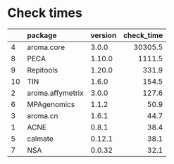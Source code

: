# Check times

|   |package          |version | check_time|
|:--|:----------------|:-------|----------:|
|4  |aroma.core       |3.0.0   |    30305.5|
|8  |PECA             |1.10.0  |     1111.5|
|9  |Repitools        |1.20.0  |      331.9|
|10 |TIN              |1.6.0   |      154.5|
|2  |aroma.affymetrix |3.0.0   |      127.6|
|6  |MPAgenomics      |1.1.2   |       50.9|
|3  |aroma.cn         |1.6.1   |       44.7|
|1  |ACNE             |0.8.1   |       38.4|
|5  |calmate          |0.12.1  |       38.1|
|7  |NSA              |0.0.32  |       32.1|


